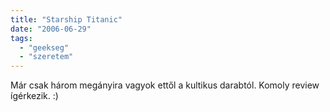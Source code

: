 ```yaml
---
title: "Starship Titanic"
date: "2006-06-29"
tags: 
  - "geekseg"
  - "szeretem"
---
```


Már csak három megányira vagyok ettől a kultikus darabtól. Komoly review ígérkezik. :)
